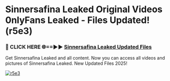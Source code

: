 # Sinnersafina Leaked Original Videos 0nlyFans Leaked - Files Updated! (r5e3)

<h3>🔴 CLICK HERE 🌐==►► <a href="https://tinyurl.com/2m67pmp6" rel="nofollow">Sinnersafina Leaked Updated Files</a></h3>

Get Sinnersafina Leaked and all content. Now you can access all videos and pictures of Sinnersafina Leaked. New Updated Files 2025!

[![r5e3](https://i.imgur.com/H4QAA4z.gif)](https://tinyurl.com/2m67pmp6)